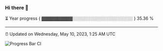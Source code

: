 ### Hi there 👋

⏳ Year progress { ▓▓▓▓▓▓▓▓▓▓░░░░░░░░░░░░░░░░░░░░ } 35.36 %

---

⏰ Updated on Wednesday, May 10, 2023, 1:25 AM UTC

![Progress Bar CI](https://github.com/arthurbuhl/arthurbuhl/workflows/Progress%20Bar%20CI/badge.svg)
